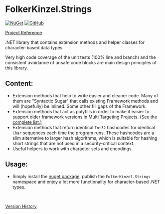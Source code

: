 # FolkerKinzel.Strings
[![NuGet](https://img.shields.io/nuget/v/FolkerKinzel.Strings)](https://www.nuget.org/packages/FolkerKinzel.Strings/)
[![GitHub](https://img.shields.io/github/license/FolkerKinzel/Strings)](https://github.com/FolkerKinzel/Strings/blob/master/LICENSE)

[Project Reference](https://folkerkinzel.github.io/Strings/reference/")

.NET library that contains extension methods and helper classes for character-based data types.

Very high code coverage of the unit tests (100% line and branch) and the consistent avoidance of unsafe code blocks are main design 
principles of this library.

## Content:
- Extension methods that help to write easier and cleaner code. Many of them are "Syntactic Sugar" that calls existing Framework methods and will (hopefully) be inlined. Some other fill gaps of the Framework.
- Extension methods that act as polyfills in order to make it easier to support older framework versions in Multi Targeting Projects. [(See the complete list.)](https://github.com/FolkerKinzel/Strings/blob/master/src/FolkerKinzel.Strings/md/Polyfills.md)
- Extension methods that return identical `Int32` hashcodes for identical `Char` sequences each time the program runs. These hashcodes are a slim alternative to larger hash algorithms, which is suitable for hashing short strings that are not used in a security-critical context.
- Useful helpers to work with character sets and encodings.

## Usage:
- Simply install the [nuget package](https://www.nuget.org/packages/FolkerKinzel.Strings), publish the `FolkerKinzel.Strings` namespace
 and enjoy a lot more functionality for character-based .NET types.

&nbsp;

[Version History](https://github.com/FolkerKinzel/Strings/releases)

